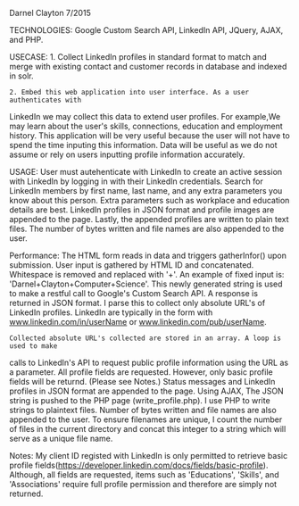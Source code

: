 

Darnel Clayton 
7/2015

TECHNOLOGIES: 
	Google Custom Search API, LinkedIn API, JQuery, AJAX, and PHP.

USECASE: 1. 
	Collect LinkedIn profiles in standard format to match and merge with existing contact and customer records in database and indexed in solr.

    2. Embed this web application into user interface. As a user authenticates with
LinkedIn we may collect this data to extend user profiles. For example,We may learn about the user's
skills, connections, education and employment history. This application will be very 
useful because the user will not have to spend the time inputing this information.
Data will be useful as we do not assume or rely on users inputting profile information accurately.

USAGE: 
	User must autehenticate with LinkedIn to create an active session with LinkedIn by logging in with their LinkedIn credentials. Search for LinkedIn members by first name, last name, and any extra parameters you know about this person. Extra parameters such as workplace and education details are best. LinkedIn profiles in JSON format and profile images are appended to the page. Lastly, the appended profiles are written to plain text files. The number of bytes written and file names are also appended to the user.

Performance: 
	The HTML form reads in data and triggers gatherInfor() upon submission. User input is gathered by HTML ID and concatenated. Whitespace is removed and replaced with '+'. An example of fixed input is: 'Darnel+Clayton+Computer+Science'. This newly generated string is used to make a restful call to Google's Custom Search API. A response is returned in JSON format. I parse this to collect only absolute URL's of LinkedIn profiles. LinkedIn are typically in the form with www.linkedin.com/in/userName or www.linkedin.com/pub/userName.

    Collected absolute URL's collected are stored in an array. A loop is used to make
calls to LinkedIn's API to request public profile information using the URL as a parameter.
All profile fields are requested. However, only basic profile fields will be returnd. (Please see Notes.)
Status messages and LinkedIn profiles in JSON format are appended to the page. Using AJAX,
The JSON string is pushed to the PHP page (write_profile.php). I use PHP to write strings to plaintext files.
Number of bytes written and file names are also appended to the user. To ensure filenames are unique,
I count the number of files in the current directory and concat this integer to a string which will
serve as a unique file name.

Notes: 
	My client ID registed with LinkedIn is only permitted to retrieve basic profile fields(https://developer.linkedin.com/docs/fields/basic-profile). Although, all fields are requested, items such as 'Educations', 'Skills', and 'Associations' require full profile permission and therefore are simply not returned.
